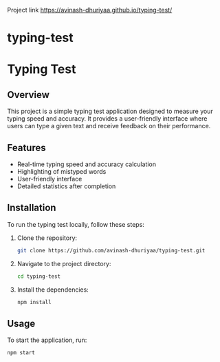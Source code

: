 Project link  https://avinash-dhuriyaa.github.io/typing-test/

 
# typing-test
# Typing Test

## Overview

This project is a simple typing test application designed to measure your typing speed and accuracy. It provides a user-friendly interface where users can type a given text and receive feedback on their performance.

## Features

- Real-time typing speed and accuracy calculation
- Highlighting of mistyped words
- User-friendly interface
- Detailed statistics after completion

## Installation

To run the typing test locally, follow these steps:

1. Clone the repository:
    ```sh
    git clone https://github.com/avinash-dhuriyaa/typing-test.git
    ```
2. Navigate to the project directory:
    ```sh
    cd typing-test
    ```
3. Install the dependencies:
    ```sh
    npm install
    ```

## Usage

To start the application, run:
```sh
npm start
   
